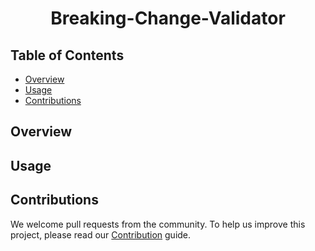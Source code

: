 <div align="center">

# Breaking-Change-Validator 

</div>

## Table of Contents

-   [Overview](#overview)
-   [Usage](#usage)
-   [Contributions](#contributions)

## Overview

## Usage

## Contributions

We welcome pull requests from the community. To help us improve this project, please read our [Contribution](./CONTRIBUTING.md#-guidelines) guide.